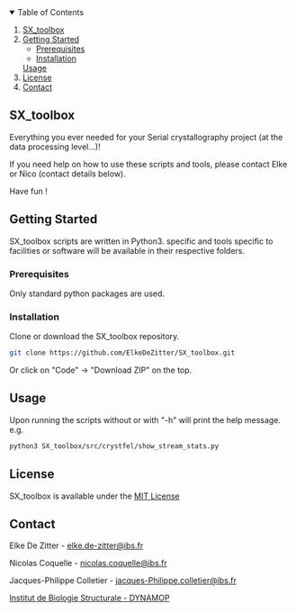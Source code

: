 <!-- TABLE OF CONTENTS -->
<details open="open">
  <summary>Table of Contents</summary>
  <ol>
    <li>
      <a href="#SX_toolbox">SX_toolbox</a>
    </li>
    <li>
      <a href="#getting-started">Getting Started</a>
      <ul>
        <li><a href="#prerequisites">Prerequisites</a></li>
        <li><a href="#installation">Installation</a></li>
      </ul>
    </li>
      <a href="#Usage">Usage</a></li>
    <li><a href="#license">License</a></li>
    <li><a href="#contact">Contact</a></li>
  </ol>
</details>



<!-- ABOUT THE PROJECT -->
## SX_toolbox

<!-- [![Product Name Screen Shot][product-screenshot]](https://example.com) -->

Everything you ever needed for your Serial crystallography project (at the data processing level...)!

If you need help on how to use these scripts and tools, please contact Elke or Nico (contact details below).

Have fun !

<!-- GETTING STARTED -->
## Getting Started

SX_toolbox scripts are written in Python3.
specific and tools specific to facilities or software will be available in their respective folders.

### Prerequisites

Only standard python packages are used.
   
### Installation

Clone or download the SX_toolbox repository.
   ```sh
   git clone https://github.com/ElkeDeZitter/SX_toolbox.git
   ```
Or click on "Code" -> "Download ZIP" on the top.

<!-- USAGE EXAMPLES -->
## Usage

Upon running the scripts without or with "-h" will print the help message. e.g.
   ```sh
   python3 SX_toolbox/src/crystfel/show_stream_stats.py
   ```
   
<!-- LICENSE -->
## License

SX_toolbox is available under the [MIT License](https://github.com/ElkeDeZitter/SX_toolbox/blob/main/LICENSE)
<!-- CONTACT -->
## Contact

Elke De Zitter - elke.de-zitter@ibs.fr

Nicolas Coquelle -  nicolas.coquelle@ibs.fr

Jacques-Philippe Colletier - jacques-Philippe.colletier@ibs.fr

[Institut de Biologie Structurale - DYNAMOP](https://www.ibs.fr/research/research-groups/dynamics-and-kinetics-of-molecular-processes-group-m-weik/)

